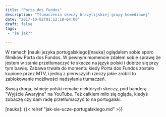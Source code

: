 ```yaml
---
title: "Porta dos Fundos"
description: "Tłumaczenia skeczy brazylijskiej grupy komediowej"
date: "2017-10-02T01:12:18-04:00"
draft: false
tags:
 - "że jak?"

---
```


W ramach [nauki jezyka portugalskiego][nauka] oglądałem sobie sporo filmików Porta dos
Fundos. W pewnym momencie zdałem sobie sprawę że jestem w stanie przetłumaczyć
te skecze na język polski i dobrze się przy tym bawię. Zabawa trwała do momentu
kiedy Porta dos Fundos zostało kupione przez MTV, i jedną z pierwszych rzeczy
jakie zrobili to zablokowanie możliwości nadsyłania tłumaczeń.

<!--more-->

Swoją droga, istnieje polski remake niektórych skeczy, pod banderą "Wyjście
Awaryjne" na YouTube. Też całkiem miło się ogląda, kiedyś zobaczę czy dam radę
przetłumaczyć to na portugalski.

[nauka]: {{< relref "jak-sie-ucze-portugalskiego.md" >}}
